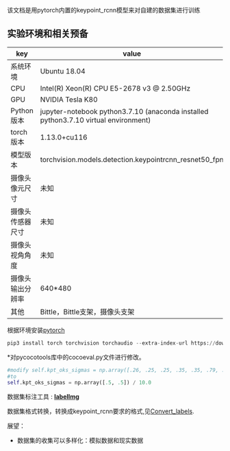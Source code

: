 该文档是用pytorch内置的keypoint_rcnn模型来对自建的数据集进行训练

## 实验环境和相关预备
|key|value|
|----------|----------|
|系统环境|Ubuntu 18.04|
|CPU|Intel(R) Xeon(R) CPU E5-2678 v3 @ 2.50GHz|
|GPU|NVIDIA Tesla K80|
|Python版本|jupyter-notebook python3.7.10 (anaconda installed python3.7.10 virtual environment)|
|torch版本|1.13.0+cu116|
|模型版本|torchvision.models.detection.keypointrcnn_resnet50_fpn|
|摄像头像元尺寸|未知|
|摄像头传感器尺寸|未知|
|摄像头视角角度|未知|
|摄像头输出分辨率|640*480|
|其他|Bittle，Bittle支架，摄像头支架|

根据环境安装[pytorch](https://pytorch.org/get-started/locally/)

```python
pip3 install torch torchvision torchaudio --extra-index-url https://download.pytorch.org/whl/cu116
```

*对pycocotools库中的cocoeval.py文件进行修改。
```python
#modify self.kpt_oks_sigmas = np.array([.26, .25, .25, .35, .35, .79, .79, .72, .72, .62,.62, 1.07, 1.07, .87, .87, .89, .89])/10.0
#to
self.kpt_oks_sigmas = np.array([.5, .5]) / 10.0
```

数据集标注工具 : [**labelImg**](https://github.com/heartexlabs/labelImg)

数据集格式转换，转换成keypoint_rcnn要求的格式,见[Convert_labels](./Convert_labels.ipynb).

展望：
* 数据集的收集可以多样化：模拟数据和现实数据